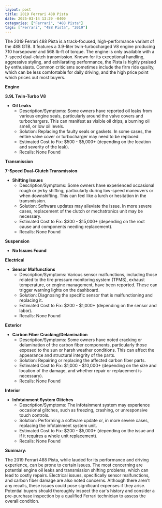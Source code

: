 ```yaml
---
layout: post
title: 2019 Ferrari 488 Pista
date: 2025-03-14 13:29 -0400
categories: ["Ferrari", "488 Pista"]
tags: ["Ferrari", "488 Pista", "2019"]
---
```

The 2019 Ferrari 488 Pista is a track-focused, high-performance variant of the 488 GTB. It features a 3.9-liter twin-turbocharged V8 engine producing 710 horsepower and 568 lb-ft of torque. The engine is only available with a 7-speed dual-clutch transmission. Known for its exceptional handling, aggressive styling, and exhilarating performance, the Pista is highly praised by enthusiasts. Common criticisms sometimes include the firm ride quality, which can be less comfortable for daily driving, and the high price point which prices out most buyers.

**Engine**

**3.9L Twin-Turbo V8**

*   **Oil Leaks**
    *   Description/Symptoms: Some owners have reported oil leaks from various engine seals, particularly around the valve covers and turbochargers. This can manifest as visible oil drips, a burning oil smell, or low oil levels.
    *   Solution: Replacing the faulty seals or gaskets. In some cases, the entire valve cover or turbocharger may need to be replaced.
    *   Estimated Cost to Fix: $500 - $5,000+ (depending on the location and severity of the leak).
    *   Recalls: None Found

**Transmission**

**7-Speed Dual-Clutch Transmission**

*   **Shifting Issues**
    *   Description/Symptoms: Some owners have experienced occasional rough or jerky shifting, particularly during low-speed maneuvers or when downshifting. This can feel like a lurch or hesitation in the transmission.
    *   Solution: Software updates may alleviate the issue. In more severe cases, replacement of the clutch or mechatronics unit may be necessary.
    *   Estimated Cost to Fix: $300 - $15,000+ (depending on the root cause and components needing replacement).
    *   Recalls: None Found

**Suspension**

*   **No Issues Found**

**Electrical**

*   **Sensor Malfunctions**
    *   Description/Symptoms: Various sensor malfunctions, including those related to the tire pressure monitoring system (TPMS), exhaust temperature, or engine management, have been reported. These can trigger warning lights on the dashboard.
    *   Solution: Diagnosing the specific sensor that is malfunctioning and replacing it.
    *   Estimated Cost to Fix: $200 - $1,000+ (depending on the sensor and labor).
    *   Recalls: None Found

**Exterior**

*   **Carbon Fiber Cracking/Delamination**
    *   Description/Symptoms: Some owners have noted cracking or delamination of the carbon fiber components, particularly those exposed to the sun or harsh weather conditions. This can affect the appearance and structural integrity of the parts.
    *   Solution: Repairing or replacing the affected carbon fiber parts.
    *   Estimated Cost to Fix: $1,000 - $10,000+ (depending on the size and location of the damage, and whether repair or replacement is necessary).
    *   Recalls: None Found

**Interior**

*   **Infotainment System Glitches**
    *   Description/Symptoms: The infotainment system may experience occasional glitches, such as freezing, crashing, or unresponsive touch controls.
    *   Solution: Performing a software update or, in more severe cases, replacing the infotainment system unit.
    *   Estimated Cost to Fix: $200 - $5,000+ (depending on the issue and if it requires a whole unit replacement).
    *   Recalls: None Found

**Summary:**

The 2019 Ferrari 488 Pista, while lauded for its performance and driving experience, can be prone to certain issues. The most concerning are potential engine oil leaks and transmission shifting problems, which can lead to costly repairs. Electrical issues, specifically sensor malfunctions, and carbon fiber damage are also noted concerns. Although there aren't any recalls, these issues could pose significant expenses if they arise. Potential buyers should thoroughly inspect the car's history and consider a pre-purchase inspection by a qualified Ferrari technician to assess the overall condition.

